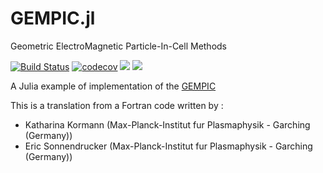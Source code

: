# GEMPIC.jl

Geometric ElectroMagnetic Particle-In-Cell Methods

[![Build Status](https://travis-ci.org/juliavlasov/GEMPIC.jl.svg?branch=master)](https://travis-ci.org/juliavlasov/GEMPIC.jl)
[![codecov](https://codecov.io/gh/juliavlasov/GEMPIC.jl/branch/master/graph/badge.svg)](https://codecov.io/gh/juliavlasov/GEMPIC.jl)
[![](https://img.shields.io/badge/docs-stable-blue.svg)](https://juliavlasov.github.io/GEMPIC.jl/stable)
[![](https://img.shields.io/badge/docs-dev-blue.svg)](https://juliavlasov.github.io/GEMPIC.jl/dev)

A Julia example of implementation of the [GEMPIC](https://arxiv.org/abs/1609.03053)

This is a translation from a Fortran code written by :
- Katharina Kormann  (Max-Planck-Institut fur Plasmaphysik - Garching (Germany))
- Eric Sonnendrucker (Max-Planck-Institut fur Plasmaphysik - Garching (Germany))
